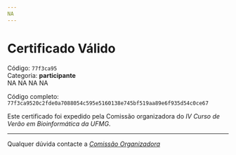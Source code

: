 ```yaml
---
NA
---
```


# Certificado Válido

Código: `77f3ca95`<br>
Categoria: **participante**<br>
NA
NA
NA
NA


Código completo: `77f3ca9520c2fde0a7088054c595e5160138e745bf519aa89e6f935d54c0ce67`


Este certificado foi expedido pela Comissão organizadora do *IV Curso de Verão em Bioinformática da UFMG*.

----

Qualquer dúvida contacte a [_Comissão Organizadora_](<mailto:cursobioinfoufmg@gmail.com$subject=[Certificados]>)

